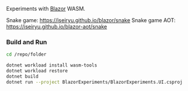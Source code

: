 Experiments with [Blazor](https://dotnet.microsoft.com/en-us/apps/aspnet/web-apps/blazor) WASM.

Snake game: https://iseiryu.github.io/blazor/snake
Snake game AOT: https://iseiryu.github.io/blazor-aot/snake

### Build and Run

```bash
cd /repo/folder

dotnet workload install wasm-tools
dotnet workload restore
dotnet build
dotnet run --project BlazorExperiments/BlazorExperiments.UI.csproj
```
